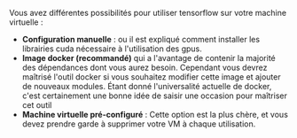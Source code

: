 Vous avez différentes possibilités pour utiliser tensorflow sur votre machine virtuelle : 

* **Configuration manuelle** : ou il est expliqué comment installer les librairies cuda nécessaire à l'utilisation des gpus.
* **Image docker (recommandé)** qui a l'avantage de contenir la majorité des dépendances dont vous aurez besoin. Cependant vous devrez maîtrisé l'outil docker si vous souhaitez modifier cette image et ajouter de nouveaux modules. Étant donné l'universalité actuelle de docker, c'est certainement une bonne idée de saisir une occasion pour maîtriser cet outil
* **Machine virtuelle pré-configuré** : Cette option est la plus chère, et vous devez prendre garde à supprimer votre VM à chaque utilisation.
